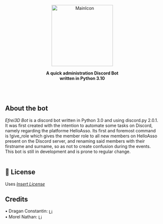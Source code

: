 <!-- <h1 align="center">SOLERIUM</h1> <br> -->

<!-- <a href="https://github.com/Dragan-Constantin/Projet-Transverse-L1S2" target="_blank"><p align="center"> <img alt="GitPoint" title="GameTitle" src="https://avatars.githubusercontent.com/u/102966862?v=4" width="225"></p></a> -->
<a href="https://github.com/Efrei3D/Discord-Bot" target="_blank"><p align="center"> <img alt="MainIcon" title="MainIcon" src="https://avatars.githubusercontent.com/u/102966862?v=4" width="200"></p></a>

<p align="center"><b>A quick administration Discord Bot <br>written in Python 3.10</b></p><br>

<br>
<h2 align="left">About the bot</h2>
<i>Efrei3D Bot</i> is a discord bot written in Python 3.0 and using discord.py 2.0.1.
It was first created with the intention to automate some tasks on Discord, namely regarding the platforme HelloAsso.
Its first and foremost command is !give_role which gives the member role to all new members on HelloAsso present on the Discord server, and renaming said members with their firstname and surname, so as not to create confusion during the events.
This bot is still in development and is prone to regular change.
<br><br>
<h2 align="left">📜 License</h2>
Uses <a href="link to License" target="https://github.com/Efrei3D/Discord-Bot/blob/main/LICENSE"><i>Insert License</i></a>

<br>
<h2 align="left">Credits</h2>
<p align="left">
  • Dragan Constantin:
  <a href="https://www.linkedin.com/in/dragan-constantin" target="_blank">
    <img align="center" alt="LinkedIn Profile" width="16px" src="https://raw.githubusercontent.com/Dragan-Constantin/myicons/main/linkedin-icon.png?token=AWLZ6NKTBE2KIUVET24RFFTB2RWYS">
  </a><br>
  • Morel Nathan:
  <a href="https://fr.linkedin.com/in/nathan-morel-4b993b1b7" target="_blank">
    <img align="center" alt="LinkedIn Profile" width="16px" src="https://raw.githubusercontent.com/Dragan-Constantin/myicons/main/linkedin-icon.png?token=AWLZ6NKTBE2KIUVET24RFFTB2RWYS">
  </a><br>
